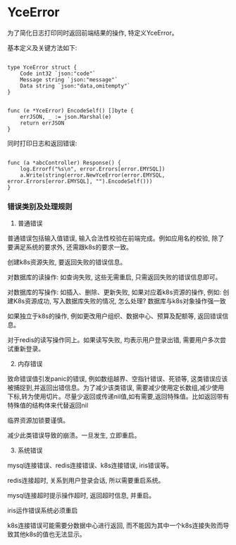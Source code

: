 YceError
=========

为了简化日志打印同时返回前端结果的操作, 特定义YceError。

基本定义及关键方法如下:

```golang

type YceError struct {
    Code int32 `json:"code"`
    Message string `json:"message"`
    Data string `json:"data,omitempty"`
}


func (e *YceError) EncodeSelf() []byte {
    errJSON, _ := json.Marshal(e)
    return errJSON
}

```

同时打印日志和返回错误:

```golang

func (a *abcController) Response() {
    log.Errorf("%s\n", error.Errors[error.EMYSQL])
    a.Write(string(error.NewYceError(error.EMYSQL, error.Errors[error.EMYSQL], "").EncodeSelf()))
}

```

### 错误类别及处理规则

1. 普通错误

普通错误包括输入值错误, 输入合法性校验在前端完成。例如应用名的校验, 除了要满足系统的要求外, 还需跟k8s的要求一致。

创建k8s资源失败, 要返回失败的错误信息。

对数据库的读操作: 如查询失败, 这些无需重启, 只需返回失败的错误信息即可。

对数据库的写操作: 如插入、删除、更新失败, 如果对应着k8s资源的操作, 例如: 创建K8s资源成功, 写入数据库失败的情况, 怎么处理? 数据库与k8s对象操作强一致

如果独立于k8s的操作, 例如更改用户组织、数据中心、预算及配额等, 返回错误信息。 

对于redis的读写操作同上。如果读写失败, 均表示用户登录出错, 需要用户多次尝试重新登录。

2. 内存错误

致命错误值引发panic的错误, 例如数组越界、空指针错误、死锁等, 这类错误应该被捕捉到,并返回出错信息。为了减少该类错误, 需要减少使用定长数组,减少使用下标,转为使用切片。尽量少返回或传递nil值,如有需要,返回特殊值。比如返回带有特殊值的结构体来代替返回nil

临界资源加锁要谨慎。

减少此类错误导致的崩溃。一旦发生, 立即重启。


3. 系统错误

mysql连接错误、redis连接错误、k8s连接错误, iris错误等。

redis连接超时, 关系到用户登录会话, 所以需要重启系统。

mysql连接超时提示操作超时, 返回超时信息, 并重启。

iris运作错误系统必须重启

k8s连接错误可能需要分数据中心进行返回, 而不能因为其中一个k8s连接失败而导致其他k8s的值也无法显示。






